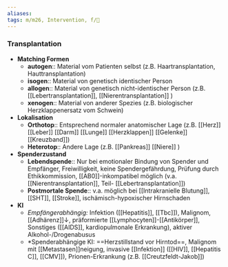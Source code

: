 ```yaml
---
aliases: 
tags: m/m26, Intervention, f/🔪
---
```

### Transplantation
- **Matching Formen**
	- **autogen**:: Material vom Patienten selbst (z.B. Haartransplantation, Hauttransplantation)
	- **isogen**:: Material von genetisch identischer Person
	- **allogen**:: Material von genetisch nicht-identischer Person (z.B. [[Lebertransplantation]], [[Nierentransplantation]] )
	- **xenogen**:: Material von anderer Spezies (z.B. biologischer Herzklappenersatz vom Schwein)
- **Lokalisation**
	- **Orthotop**:: Entsprechend normaler anatomischer Lage (z.B. [[Herz]] [[Leber]] [[Darm]] [[Lunge]] [[Herzklappen]] [[Gelenke]] [[Kreuzband]])
	- **Heterotop**:: Andere Lage (z.B. [[Pankreas]] [[Niere]] )
- **Spenderzustand**
	- **Lebendspende**:: Nur bei emotionaler Bindung von Spender und Empfänger, Freiwilligkeit, keine Spendergefährdung, Prüfung durch Ethikkommission, [[AB0]]-inkompatibel möglich (v.a. [[Nierentransplantation]], Teil- [[Lebertransplantation]])
	- **Postmortale Spende**:: v.a. möglich bei [[Intrakranielle Blutung]], [[SHT]], [[Stroke]], ischämisch-hypoxischer Hirnschaden
- **KI**
	- *Empfängerabhängig:* Infektion ([[Hepatitis]], [[Tbc]]), Malignom, [[Adhärenz]]↓, präformierte [[Lymphocyten]]-[[Antikörper]], Sonstiges ([[AIDS]], kardiopulmonale Erkrankung), aktiver Alkohol-/Drogenabusus
	- *Spenderabhängige KI: ==Herzstillstand vor Hirntod==, Malignom mit [[Metastasen]]neigung, invasive [[Infektion]] ([[HIV]], [[Hepatitis C]], [[CMV]]), Prionen-Erkrankung (z.B. [[Creutzfeldt-Jakob]])